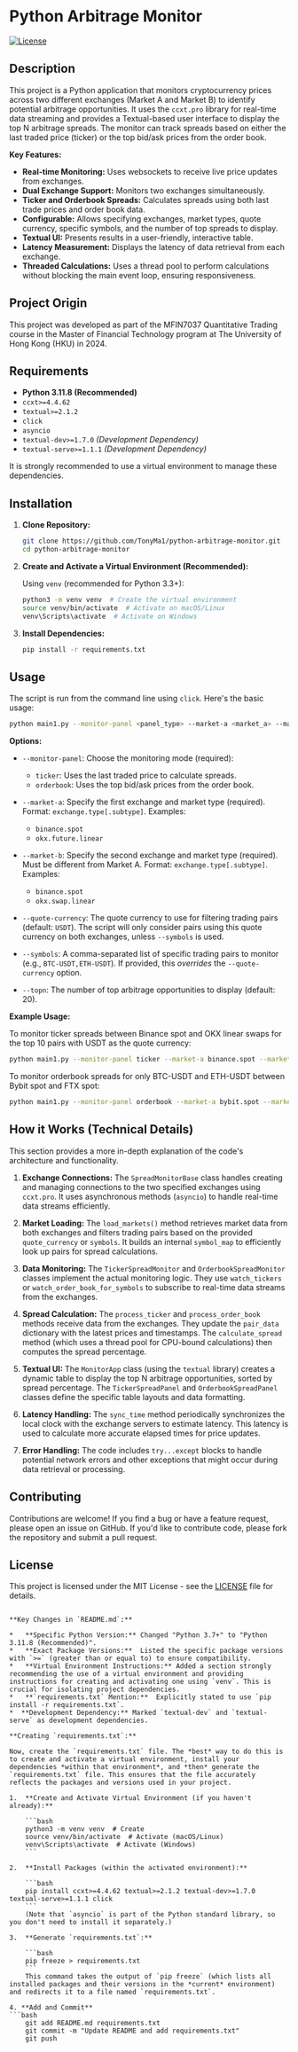 # Python Arbitrage Monitor

[![License](https://img.shields.io/badge/license-MIT-blue.svg)](LICENSE)

## Description

This project is a Python application that monitors cryptocurrency prices across two different exchanges (Market A and Market B) to identify potential arbitrage opportunities.  It uses the `ccxt.pro` library for real-time data streaming and provides a Textual-based user interface to display the top N arbitrage spreads. The monitor can track spreads based on either the last traded price (ticker) or the top bid/ask prices from the order book.

**Key Features:**

*   **Real-time Monitoring:** Uses websockets to receive live price updates from exchanges.
*   **Dual Exchange Support:** Monitors two exchanges simultaneously.
*   **Ticker and Orderbook Spreads:** Calculates spreads using both last trade prices and order book data.
*   **Configurable:** Allows specifying exchanges, market types, quote currency, specific symbols, and the number of top spreads to display.
*   **Textual UI:** Presents results in a user-friendly, interactive table.
*   **Latency Measurement:** Displays the latency of data retrieval from each exchange.
*   **Threaded Calculations:** Uses a thread pool to perform calculations without blocking the main event loop, ensuring responsiveness.

## Project Origin

This project was developed as part of the MFIN7037 Quantitative Trading course in the Master of Financial Technology program at The University of Hong Kong (HKU) in 2024.

## Requirements

*   **Python 3.11.8 (Recommended)**
*   `ccxt>=4.4.62`
*   `textual>=2.1.2`
*    `click`
*   `asyncio`
*   `textual-dev>=1.7.0`  *(Development Dependency)*
*   `textual-serve>=1.1.1` *(Development Dependency)*

It is strongly recommended to use a virtual environment to manage these dependencies.

## Installation

1.  **Clone Repository:**

    ```bash
    git clone https://github.com/TonyMa1/python-arbitrage-monitor.git
    cd python-arbitrage-monitor
    ```

2.  **Create and Activate a Virtual Environment (Recommended):**

    Using `venv` (recommended for Python 3.3+):

    ```bash
    python3 -m venv venv  # Create the virtual environment
    source venv/bin/activate  # Activate on macOS/Linux
    venv\Scripts\activate  # Activate on Windows
    ```

3.  **Install Dependencies:**

    ```bash
    pip install -r requirements.txt
    ```

## Usage

The script is run from the command line using `click`. Here's the basic usage:

```bash
python main1.py --monitor-panel <panel_type> --market-a <market_a> --market-b <market_b> [options]
```

**Options:**

*   `--monitor-panel`:  Choose the monitoring mode (required):
    *   `ticker`:  Uses the last traded price to calculate spreads.
    *   `orderbook`: Uses the top bid/ask prices from the order book.

*   `--market-a`:  Specify the first exchange and market type (required).  Format: `exchange.type[.subtype]`.  Examples:
    *   `binance.spot`
    *   `okx.future.linear`

*   `--market-b`:  Specify the second exchange and market type (required).  Must be different from Market A.  Format: `exchange.type[.subtype]`.  Examples:
    *   `binance.spot`
    *   `okx.swap.linear`

*   `--quote-currency`:  The quote currency to use for filtering trading pairs (default: `USDT`). The script will only consider pairs using this quote currency on both exchanges, unless `--symbols` is used.

*   `--symbols`:  A comma-separated list of specific trading pairs to monitor (e.g., `BTC-USDT,ETH-USDT`).  If provided, this *overrides* the `--quote-currency` option.

*   `--topn`: The number of top arbitrage opportunities to display (default: 20).

**Example Usage:**

To monitor ticker spreads between Binance spot and OKX linear swaps for the top 10 pairs with USDT as the quote currency:

```bash
python main1.py --monitor-panel ticker --market-a binance.spot --market-b okx.swap.linear --topn 10
```

To monitor orderbook spreads for only BTC-USDT and ETH-USDT between Bybit spot and FTX spot:

```bash
python main1.py --monitor-panel orderbook --market-a bybit.spot --market-b ftx.spot --symbols BTC-USDT,ETH-USDT
```

## How it Works (Technical Details)

This section provides a more in-depth explanation of the code's architecture and functionality.

1.  **Exchange Connections:** The `SpreadMonitorBase` class handles creating and managing connections to the two specified exchanges using `ccxt.pro`. It uses asynchronous methods (`asyncio`) to handle real-time data streams efficiently.

2.  **Market Loading:**  The `load_markets()` method retrieves market data from both exchanges and filters trading pairs based on the provided `quote_currency` or `symbols`.  It builds an internal `symbol_map` to efficiently look up pairs for spread calculations.

3.  **Data Monitoring:** The `TickerSpreadMonitor` and `OrderbookSpreadMonitor` classes implement the actual monitoring logic.  They use `watch_tickers` or `watch_order_book_for_symbols` to subscribe to real-time data streams from the exchanges.

4.  **Spread Calculation:**  The `process_ticker` and `process_order_book` methods receive data from the exchanges.  They update the `pair_data` dictionary with the latest prices and timestamps.  The `calculate_spread` method (which uses a thread pool for CPU-bound calculations) then computes the spread percentage.

5.  **Textual UI:** The `MonitorApp` class (using the `textual` library) creates a dynamic table to display the top N arbitrage opportunities, sorted by spread percentage.  The `TickerSpreadPanel` and `OrderbookSpreadPanel` classes define the specific table layouts and data formatting.

6.  **Latency Handling:**  The `sync_time` method periodically synchronizes the local clock with the exchange servers to estimate latency.  This latency is used to calculate more accurate elapsed times for price updates.

7.  **Error Handling:**  The code includes `try...except` blocks to handle potential network errors and other exceptions that might occur during data retrieval or processing.

## Contributing

Contributions are welcome! If you find a bug or have a feature request, please open an issue on GitHub.  If you'd like to contribute code, please fork the repository and submit a pull request.

## License

This project is licensed under the MIT License - see the [LICENSE](LICENSE) file for details.
```

**Key Changes in `README.md`:**

*   **Specific Python Version:** Changed "Python 3.7+" to "Python 3.11.8 (Recommended)".
*   **Exact Package Versions:**  Listed the specific package versions with `>=` (greater than or equal to) to ensure compatibility.
*   **Virtual Environment Instructions:** Added a section strongly recommending the use of a virtual environment and providing instructions for creating and activating one using `venv`. This is crucial for isolating project dependencies.
*   **`requirements.txt` Mention:**  Explicitly stated to use `pip install -r requirements.txt`.
*  **Development Dependency:** Marked `textual-dev` and `textual-serve` as development dependencies.

**Creating `requirements.txt`:**

Now, create the `requirements.txt` file. The *best* way to do this is to create and activate a virtual environment, install your dependencies *within that environment*, and *then* generate the `requirements.txt` file. This ensures that the file accurately reflects the packages and versions used in your project.

1.  **Create and Activate Virtual Environment (if you haven't already):**

    ```bash
    python3 -m venv venv  # Create
    source venv/bin/activate  # Activate (macOS/Linux)
    venv\Scripts\activate  # Activate (Windows)
    ```

2.  **Install Packages (within the activated environment):**

    ```bash
    pip install ccxt>=4.4.62 textual>=2.1.2 textual-dev>=1.7.0 textual-serve>=1.1.1 click
    ```
    (Note that `asyncio` is part of the Python standard library, so you don't need to install it separately.)

3.  **Generate `requirements.txt`:**

    ```bash
    pip freeze > requirements.txt
    ```
    This command takes the output of `pip freeze` (which lists all installed packages and their versions in the *current* environment) and redirects it to a file named `requirements.txt`.

4. **Add and Commit**
```bash
    git add README.md requirements.txt
    git commit -m "Update README and add requirements.txt"
    git push
```

